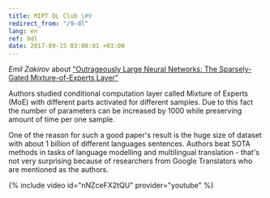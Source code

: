 ```yaml
---
title: MIPT DL Club \#9
redirect_from: "/9-dl"
lang: en
ref: 9dl
date: 2017-09-15 03:00:01 +03:00
---
```


_Emil Zakirov_ about ["Outrageously Large Neural Networks: The Sparsely-Gated Mixture-of-Experts Layer"](https://arxiv.org/abs/1701.06538)

Authors studied conditional computation layer called Mixture of Experts (MoE) with different parts activated for different samples. Due to this fact the number of parameters can be increased by 1000 while preserving amount of time per one sample.

One of the reason for such a good paper's result is the huge size of dataset with about 1 billion of different languages sentences. Authors beat SOTA methods in tasks of language modelling and multilingual translation - that's not very surprising because of researchers from Google Translators who are mentioned as the authors.

{% include video id="nNZceFX2tQU" provider="youtube" %}
